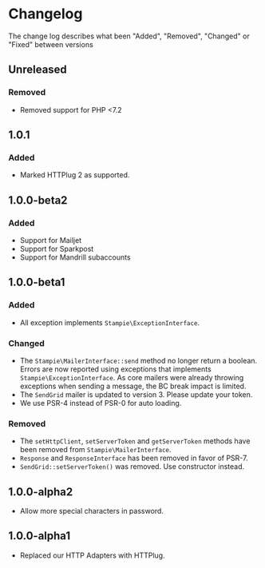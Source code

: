 # Changelog

The change log describes what been "Added", "Removed", "Changed" or "Fixed" between versions

## Unreleased

### Removed

- Removed support for PHP <7.2

## 1.0.1

### Added

- Marked HTTPlug 2 as supported.

## 1.0.0-beta2

### Added

- Support for Mailjet
- Support for Sparkpost
- Support for Mandrill subaccounts

## 1.0.0-beta1

### Added

- All exception implements `Stampie\ExceptionInterface`.

### Changed

- The `Stampie\MailerInterface::send` method no longer return a boolean. Errors are now reported using exceptions that implements `Stampie\ExceptionInterface`. As core mailers were already throwing exceptions when sending a message, the BC break impact is limited.
- The `SendGrid` mailer is updated to version 3. Please update your token.
- We use PSR-4 instead of PSR-0 for auto loading.

### Removed

- The `setHttpClient`, `setServerToken` and `getServerToken` methods have been removed from `Stampie\MailerInterface`.
- `Response` and `ResponseInterface` has been removed in favor of PSR-7.
- `SendGrid::setServerToken()` was removed. Use constructor instead.

## 1.0.0-alpha2

- Allow more special characters in password.

## 1.0.0-alpha1

- Replaced our HTTP Adapters with HTTPlug.
